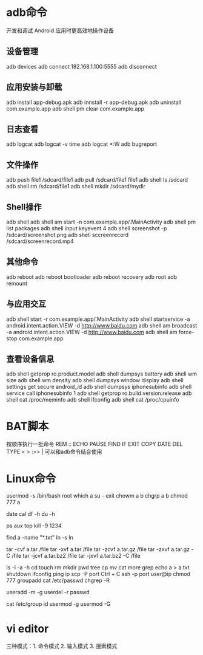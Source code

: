 # adb命令
开发和调试 Android 应用时更高效地操作设备
## 设备管理
adb devices
adb connect 192.168.1.100:5555
adb disconnect

## 应用安装与卸载
adb install app-debug.apk
adb innstall -r app-debug.apk
adb uninstall com.example.app
adb shell pm clear com.example.app

## 日志查看
adb logcat
adb logcat -v time
adb logcat *:W
adb bugreport

## 文件操作
adb push file1 /sdcard/file1
adb pull /sdcard/file1 file1
adb shell ls /sdcard
adb shell rm /sdcard/file1
adb shell mkdir /sdcard/mydir

## Shell操作
adb shell
adb shell am start -n com.example.app/.MainActivity
adb shell pm list packages
adb shell input keyevent 4
adb shell screenshot -p /sdcard/screenshot.png
adb shell sccreenrecord /sdcard/screenrecord.mp4
## 其他命令
adb reboot
adb reboot bootloader
adb reboot recovery
adb root
adb remount

## 与应用交互
adb shell start -r com.example.app/.MainActivity
adb shell startservice -a android.intent.action.VIEW -d http://www.baidu.com
adb shell am broadcast -a android.intent.action.VIEW -d http://www.baidu.com
adb shell am force-stop com.example.app

## 查看设备信息
adb shell getprop ro.product.model
adb shell dumpsys battery
adb shell wm size
adb shell wm density
adb shell dumpsys window display
adb shell settings get secure android_id
adb shell dumpsys iphonesubinfo
adb shell service call iphonesubinfo 1
adb shell getprop ro.build.version.release
adb shell cat /proc/meminfo
adb shell ifconfig
adb shell cat /proc/cpuinfo

# BAT脚本
按顺序执行一批命令
REM ::
ECHO
PAUSE
FIND
IF
EXIT
COPY
DATE
DEL
TYPE
< >
:>>
|
可以和adb命令结合使用

# Linux命令
usermod -s /bin/bash root
which a
su -
exit
chowm a b
chgrp a b
chmod 777 a

date
cal
df -h
du -h

ps aux
top
kill -9 1234

find a -name "*.txt"
ln -s
ln

tar -cvf a.tar /file
tar -xvf a.tar /file
tar -zcvf a.tar.gz /file
tar -zxvf a.tar.gz -C /file
tar -jcvf a.tar.bz2 /file
tar -jxvf a.tar.bz2 -C /file

ls -l -a -h
cd 
touch
rm
mkdir
pwd
tree
cp
mv
 cat
 more
 grep
 echo a > a.txt
 shutdown
 ifconfig
 ping ip
 scp -P port
 Ctrl + C
 ssh -p port user@ip
 chmod 777
 groupadd
 cat /etc/passwd
 chgrep -R

 useradd -m -g
 userdel -r
 passwd

 cat /etc/group
 id
 usermod -g
 usermod -G

 # vi editor
 三种模式：1. 命令模式 2. 输入模式 3. 搜索模式
 